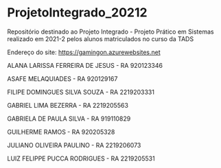 # ProjetoIntegrado_20212
Repositório destinado ao Projeto Integrado - Projeto Prático em Sistemas realizado em 2021-2 pelos alunos matriculados no curso da TADS

Endereço do site: https://gamingon.azurewebsites.net

ALANA LARISSA FERREIRA DE JESUS        - RA 920123346

ASAFE MELAQUIADES                      - RA 920129167

FILIPE DOMINGUES SILVA SOUZA           - RA 2219203331

GABRIEL LIMA BEZERRA                   - RA 2219205563

GABRIELA DE PAULA SILVA                - RA 919110829

GUILHERME RAMOS                        - RA 920205328

JULIANO OLIVEIRA PAULINO               - RA 2219206073

LUIZ FELIPPE PUCCA RODRIGUES           - RA 2219205531

